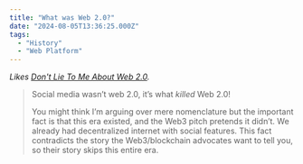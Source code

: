 ```yaml
---
title: "What was Web 2.0?"
date: "2024-08-05T13:36:25.000Z"
tags: 
  - "History"
  - "Web Platform"
---
```


_Likes [Don't Lie To Me About Web 2.0](https://accordion-druid.tumblr.com/post/685175656750972928/dont-lie-to-me-about-web-20)._

> Social media wasn’t web 2.0, it’s what _killed_ Web 2.0!
> 
> You might think I’m arguing over mere nomenclature but the important fact is that this era existed, and the Web3 pitch pretends it didn’t. We already had decentralized internet with social features. This fact contradicts the story the Web3/blockchain advocates want to tell you, so their story skips this entire era.
